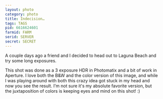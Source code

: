 ```yaml
---
layout: photo
category: photo
title: Indecision…
tags: TAGS
pid: 6616624601
farmid: FARM
serid: SERVER
secret: SECRET
---
```



A couple days ago a friend and I decided to head out to Laguna Beach and try some long exposures.

This shot was done as a 3 exposure HDR in Photomatix and a bit of work in Aperture. I love both the B&W and the color version of this image, and while I was playing around with both this crazy idea got stuck in my head and now you see the result. I'm not sure it's my absolute favorite version, but the juxtaposition of colors is keeping eyes and mind on this shot! :)
